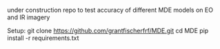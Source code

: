 under construction
repo to test accuracy of different MDE models on EO and IR imagery


Setup:
git clone https://github.com/grantfischerfrf/MDE.git
cd MDE
pip install -r requirements.txt
